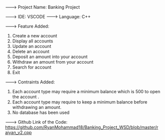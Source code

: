 ---> Project Name: Banking Project

---> IDE: VSCODE
---> Language: C++

---> Feature Added:

1. Create a new account
2. Display all accounts
3. Update an account
4. Delete an account
5. Deposit an amount into your account
6. Withdraw an amount from your account
7. Search for account
8. Exit

---> Contraints Added:

1. Each account type may require a minimum balance which is 500 to open the account .
2. Each account type may require to keep a minimum balance before withdrawing an amount.
3. No database has been used

---> Github Link of the Code: https://github.com/RyanMohammad18/Banking_Project_WSD/blob/master/raiyan_v2.cpp 

